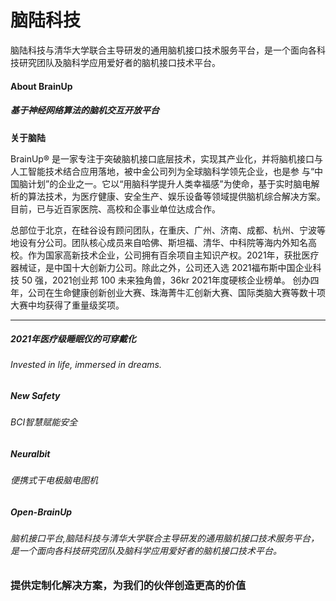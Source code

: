 # 

# 脑陆科技

脑陆科技与清华大学联合主导研发的通用脑机接口技术服务平台，是一个面向各科技研究团队及脑科学应用爱好者的脑机接口技术平台。

#### About BrainUp

##### 基于神经网络算法的脑机交互开放平台

**关于脑陆**

BrainUp® 是一家专注于突破脑机接口底层技术，实现其产业化，并将脑机接口与人工智能技术结合应用落地，被中金公司列为全球脑科学领先企业，也是参 与“中国脑计划”的企业之一。它以“用脑科学提升人类幸福感”为使命，基于实时脑电解析的算法技术，为医疗健康、安全生产、娱乐设备等领域提供脑机综合解决方案。目前，已与近百家医院、高校和企事业单位达成合作。

总部位于北京，在硅谷设有顾问团队，在重庆、广州、济南、成都、杭州、宁波等地设有分公司。团队核心成员来自哈佛、斯坦福、清华、中科院等海内外知名高校。作为国家高新技术企业，公司拥有百余项自主知识产权。2021年，获批医疗器械证，是中国十大创新力公司。除此之外，公司还入选 2021福布斯中国企业科技 50 强，2021创业邦 100 未来独角兽，36kr 2021年度硬核企业榜单。 创办四年，公司在生命健康创新创业大赛、珠海菁牛汇创新大赛、国际类脑大赛等数十项大赛中均获得了重量级奖项。

---

##### 2021年医疗级睡眠仪的可穿戴化

###### Invested in life, immersed in dreams.

##### New Safety

###### BCI智慧赋能安全

##### Neuralbit

###### 便携式干电极脑电图机

##### Open-BrainUp

###### 脑机接口平台,脑陆科技与清华大学联合主导研发的通用脑机接口技术服务平台，是一个面向各科技研究团队及脑科学应用爱好者的脑机接口技术平台。

### **提供定制化解决方案，为我们的伙伴创造更高的价值**

